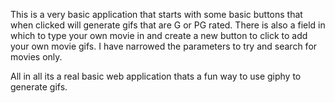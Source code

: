 

This is a very basic application that starts with some basic buttons that when clicked will generate gifs that are G or PG rated. There is also a field in which to type your own movie in and create a new button to click to add your own movie gifs. I have narrowed the parameters to try and search for movies only.

All in all its a real basic web application thats a fun way to use giphy to generate gifs.